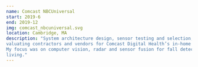 ```yaml
---
name: Comcast NBCUniversal
start: 2019-6
end: 2019-12
img: comcast_nbcuniversal.svg
location: Cambridge, MA
description: "System architecture design, sensor testing and selection, and software signal processing development, 
valuating contractors and vendors for Comcast Digital Health’s in-home health monitoring device.  
My focus was on computer vision, radar and sensor fusion for fall detection and monitoring user’s actives of daily 
living."
---
```

